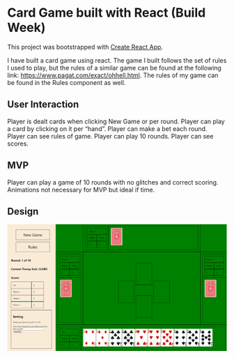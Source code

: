 # Card Game built with React (Build Week)

This project was bootstrapped with [Create React App](https://github.com/facebook/create-react-app).

I have built a card game using react. The game I built follows the set of rules I used to play, but the rules of a similar game can be found at the following link:
https://www.pagat.com/exact/ohhell.html. The rules of my game can be found in the Rules component as well. 

## User Interaction

Player is dealt cards when clicking New Game or per round. 
Player can play a card by clicking on it per “hand”. 
Player can make a bet each round.
Player can see rules of game.
Player can play 10 rounds.
Player can see scores. 

## MVP

Player can play a game of 10 rounds with no glitches and correct scoring. Animations not necessary for MVP but ideal if time.

## Design

![User Interface](./images/Cardgame.PNG)